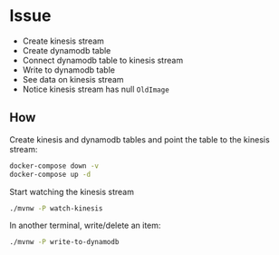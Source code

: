 # Issue

- Create kinesis stream
- Create dynamodb table
- Connect dynamodb table to kinesis stream
- Write to dynamodb table
- See data on kinesis stream
- Notice kinesis stream has null `OldImage`

## How

Create kinesis and dynamodb tables and point the table to the kinesis stream:

```bash
docker-compose down -v
docker-compose up -d
```

Start watching the kinesis stream

```bash
./mvnw -P watch-kinesis
```

In another terminal, write/delete an item:

```bash
./mvnw -P write-to-dynamodb
```

